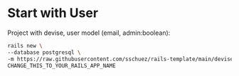 # Start with User

Project with devise, user model (email, admin:boolean):

```bash
rails new \
--database postgresql \
-m https://raw.githubusercontent.com/sschuez/rails-template/main/devise.rb \
CHANGE_THIS_TO_YOUR_RAILS_APP_NAME
```
